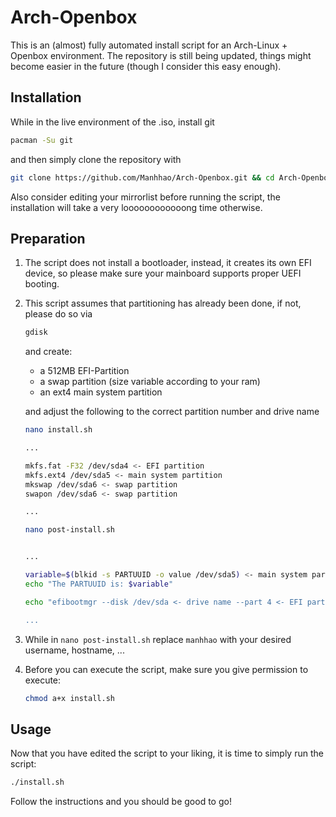 # Arch-Openbox

This is an (almost) fully automated install script for an Arch-Linux + Openbox environment.
The repository is still being updated, things might become easier in the future (though I consider this easy enough).

## Installation
While in the live environment of the .iso, install git 
```bash
pacman -Su git
```
and then simply clone the repository with
```bash
git clone https://github.com/Manhhao/Arch-Openbox.git && cd Arch-Openbox
```
Also consider editing your mirrorlist before running the script, the installation will take a very loooooooooooong time otherwise.

## Preparation
1. The script does not install a bootloader, instead, it creates its own EFI device, so please make
   sure your mainboard supports proper UEFI booting.
2. This script assumes that partitioning has already been done, if not, please do so via
    ```bash
    gdisk
    ```
    and create:
    - a 512MB EFI-Partition
    - a swap partition (size variable according to your ram)
    - an ext4 main system partition
    
    and adjust the following to the correct partition number and drive name
    ``` bash
    nano install.sh
    ```
    
    ```bash
    ...
    
    mkfs.fat -F32 /dev/sda4 <- EFI partition
    mkfs.ext4 /dev/sda5 <- main system partition
    mkswap /dev/sda6 <- swap partition
    swapon /dev/sda6 <- swap partition
    
    ...
    ```
   
    ``` bash
    nano post-install.sh
    ```
    
    ``` bash
    
    ...
    
    variable=$(blkid -s PARTUUID -o value /dev/sda5) <- main system partition
    echo "The PARTUUID is: $variable"

    echo "efibootmgr --disk /dev/sda <- drive name --part 4 <- EFI partition [...]

    ...
    ```
3. While in ``` nano post-install.sh ``` replace ``` manhhao ``` with your desired username, hostname, ...
4. Before you can execute the script, make sure you give permission to execute:
    ``` bash
    chmod a+x install.sh
    ```
## Usage
Now that you have edited the script to your liking, it is time to simply run the script:

```bash
./install.sh
```

Follow the instructions and you should be good to go!
